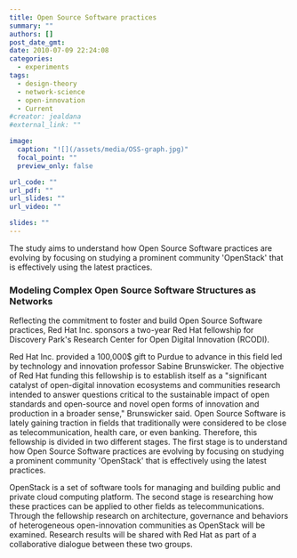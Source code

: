 ```yaml
---
title: Open Source Software practices
summary: ""
authors: []
post_date_gmt:
date: 2010-07-09 22:24:08
categories:
  - experiments
tags:
  - design-theory
  - network-science
  - open-innovation
  - Current
#creator: jealdana
#external_link: ""

image:
  caption: "![](/assets/media/OSS-graph.jpg)"
  focal_point: ""
  preview_only: false

url_code: ""
url_pdf: ""
url_slides: ""
url_video: ""

slides: ""
---
```

The study aims to understand how Open Source Software practices are evolving by focusing on studying a prominent community 'OpenStack' that is effectively using the latest practices.

### Modeling Complex Open Source Software Structures as Networks

Reflecting the commitment to foster and build Open Source Software practices, Red Hat Inc. sponsors a two-year Red Hat fellowship for Discovery Park's Research Center for Open Digital Innovation (RCODI).

Red Hat Inc. provided a 100,000$ gift to Purdue to advance in this field led by technology and innovation professor Sabine Brunswicker. The objective of Red Hat funding this fellowship is to establish itself as a "significant catalyst of open-digital innovation ecosystems and communities research intended to answer questions critical to the sustainable impact of open standards and open-source and novel open forms of innovation and production in a broader sense," Brunswicker said. Open Source Software is lately gaining traction in fields that traditionally were considered to be close as telecommunication, health care, or even banking. Therefore, this fellowship is divided in two different stages. The first stage is to understand how Open Source Software practices are evolving by focusing on studying a prominent community 'OpenStack' that is effectively using the latest practices.

OpenStack is a set of software tools for managing and building public and private cloud computing platform. The second stage is researching how these practices can be applied to other fields as telecommunications. Through the fellowship research on architecture, governance and behaviors of heterogeneous open-innovation communities as OpenStack will be examined. Research results will be shared with Red Hat as part of a collaborative dialogue between these two groups.
